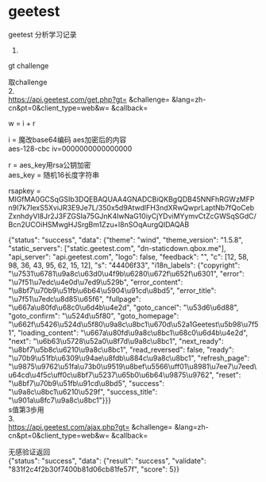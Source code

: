 # geetest
geetest 分析学习记录

1.
gt challenge  

取challenge  
2.  
https://api.geetest.com/get.php?gt= &challenge= &lang=zh-cn&pt=0&client_type=web&w= &callback=  

w = i + r  

i = 魔改base64编码 aes加密后的内容  
aes-128-cbc iv=0000000000000000  

r = aes_key用rsa公钥加密  
    aes_key = 随机16长度字符串  


rsapkey = MIGfMA0GCSqGSIb3DQEBAQUAA4GNADCBiQKBgQDB45NNFhRGWzMFPn9I7k7IexS5XviJR3E9Je7L/350x5d9AtwdlFH3ndXRwQwprLaptNb7fQoCebZxnhdyVl8Jr2J3FZGSIa75GJnK4IwNaG10iyCjYDviMYymvCtZcGWSqSGdC/Bcn2UCOiHSMwgHJSrgBm1Zzu+l8nSOqAurgQIDAQAB   

{"status": "success", "data": {"theme": "wind", "theme_version": "1.5.8", "static_servers": ["static.geetest.com", "dn-staticdown.qbox.me"], "api_server": "api.geetest.com", "logo": false, "feedback": "", "c": [12, 58, 98, 36, 43, 95, 62, 15, 12], "s": "44406f33", "i18n_labels": {"copyright": "\u7531\u6781\u9a8c\u63d0\u4f9b\u6280\u672f\u652f\u6301", "error": "\u7f51\u7edc\u4e0d\u7ed9\u529b", "error_content": "\u8bf7\u70b9\u51fb\u6b64\u5904\u91cd\u8bd5", "error_title": "\u7f51\u7edc\u8d85\u65f6", "fullpage": "\u667a\u80fd\u68c0\u6d4b\u4e2d", "goto_cancel": "\u53d6\u6d88", "goto_confirm": "\u524d\u5f80", "goto_homepage": "\u662f\u5426\u524d\u5f80\u9a8c\u8bc1\u670d\u52a1Geetest\u5b98\u7f51", "loading_content": "\u667a\u80fd\u9a8c\u8bc1\u68c0\u6d4b\u4e2d", "next": "\u6b63\u5728\u52a0\u8f7d\u9a8c\u8bc1", "next_ready": "\u8bf7\u5b8c\u6210\u9a8c\u8bc1", "read_reversed": false, "ready": "\u70b9\u51fb\u6309\u94ae\u8fdb\u884c\u9a8c\u8bc1", "refresh_page": "\u9875\u9762\u51fa\u73b0\u9519\u8bef\u5566\uff01\u8981\u7ee7\u7eed\u64cd\u4f5c\uff0c\u8bf7\u5237\u65b0\u6b64\u9875\u9762", "reset": "\u8bf7\u70b9\u51fb\u91cd\u8bd5", "success": "\u9a8c\u8bc1\u6210\u529f", "success_title": "\u901a\u8fc7\u9a8c\u8bc1"}}}  
s值第3歩用    
3.  
https://api.geetest.com/ajax.php?gt= &challenge= &lang=zh-cn&pt=0&client_type=web&w= &callback=  

无感验证返回  
{"status": "success", "data": {"result": "success", "validate": "831f2c4f2b30f7400b81d06cb81fe57f", "score": 5}}  
